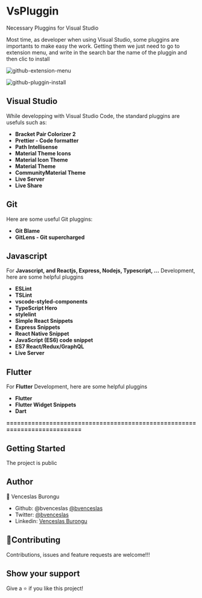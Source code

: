 # VsPluggin
Necessary Pluggins for Visual Studio

Most time, as developer when using Visual Studio, some pluggins are importants to make easy the work.
Getting them we just need to go to extension menu, and write in the search bar the name of the pluggin and then clic to install

![github-extension-menu](https://user-images.githubusercontent.com/59555731/96562381-006c0780-12c1-11eb-9f3a-18d8a01f6461.png)

![github-pluggin-install](https://user-images.githubusercontent.com/59555731/96562528-298c9800-12c1-11eb-8ccf-ba1be590b1f9.png)


## Visual Studio

While developping with Visual Studio Code, the standard pluggins are usefuls such as:

- **Bracket Pair Colorizer 2**
- **Prettier - Code formatter**
- **Path Intellisense**
- **Material Theme Icons**
- **Material Icon Theme**
- **Material Theme**
- **CommunityMaterial Theme**
- **Live Server**
- **Live Share**

## Git
Here are some useful Git pluggins:

- **Git Blame**
- **GitLens - Git supercharged**

## Javascript
For **Javascript, and Reactjs, Express, Nodejs, Typescript, ...** Development, here are some helpful pluggins

- **ESLint**
- **TSLint**
- **vscode-styled-components**
- **TypeScript Hero**
- **stylelint**
- **Simple React Snippets**
- **Express Snippets**
- **React Native Snippet**
- **JavaScript (ES6) code snippet**
- **ES7 React/Redux/GraphQL**
- **Live Server**

## Flutter
For **Flutter** Development, here are some helpful pluggins

- **Flutter**
- **Flutter Widget Snippets**
- **Dart**

**==========================================================================**

## Getting Started

The project is public

## Author

👤 Venceslas Burongu

- Github: @bvenceslas [@bvenceslas](https://github.com/bvenceslas)
- Twitter: [@bvenceslas](https://twitter.com/bvenceslas)
- Linkedin: [Venceslas Burongu](https://www.linkedin.com/in/venceslas-burongu-8271b519a/)

## 🤝Contributing

Contributions, issues and feature requests are welcome!!!

## Show your support

Give a ⭐️ if you like this project!
